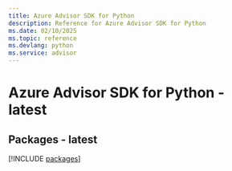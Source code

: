 ```yaml
---
title: Azure Advisor SDK for Python
description: Reference for Azure Advisor SDK for Python
ms.date: 02/10/2025
ms.topic: reference
ms.devlang: python
ms.service: advisor
---
```

# Azure Advisor SDK for Python - latest
## Packages - latest
[!INCLUDE [packages](advisor-index.md)]
